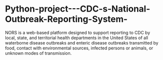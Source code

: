 # Python-project---CDC-s-National-Outbreak-Reporting-System-
NORS is a web-based platform designed to support reporting to CDC by local, state, and territorial health departments in the United States of all waterborne disease outbreaks and enteric disease outbreaks transmitted by food, contact with environmental sources, infected persons or animals, or unknown modes of transmission.

